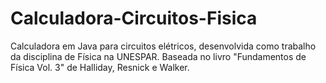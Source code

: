 # Calculadora-Circuitos-Fisica
Calculadora em Java para circuitos elétricos, desenvolvida como trabalho da disciplina de Física na UNESPAR. Baseada no livro "Fundamentos de Física Vol. 3" de Halliday, Resnick e Walker.
